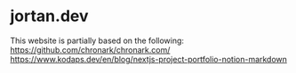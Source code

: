 # jortan.dev

This website is partially based on the following:
https://github.com/chronark/chronark.com/
https://www.kodaps.dev/en/blog/nextjs-project-portfolio-notion-markdown